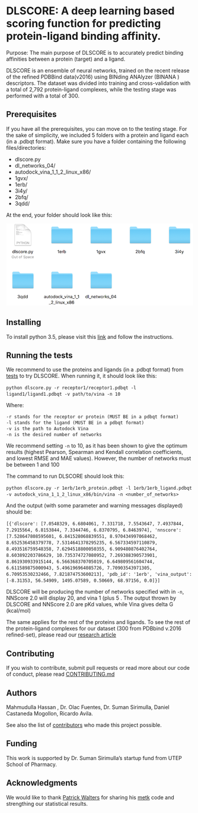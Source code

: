 # DLSCORE: A deep learning based scoring function for predicting protein-ligand binding affinity.

Purpose: The main purpose of DLSCORE is to accurately predict binding affinities between a protein (target) and a ligand. 

DLSCORE is an ensemble of neural networks, trained on the recent release of the refined PDBBind data(v2016) using BINding ANAlyzer (BINANA ) descriptors. The dataset was divided into training and cross-validation with a total of 2,792 protein-ligand complexes, while the testing stage was performed with a total of 300.  


## Prerequisites

If you have all the prerequisites, you can move on to the testing stage. For the sake of simplicity, we included 5 folders with a protein and ligand each (in a .pdbqt format). Make sure you have a folder containing the following files/directories:

- dlscore.py
- dl_networks_04/
- autodock_vina_1_1_2_linux_x86/
- 1gvx/ 
- 1erb/
- 3i4y/
- 2bfq/
- 3qdd/


At the end, your folder should look like this:

![Screenshot](folder.png)

## Installing

To install python 3.5, please visit this [link](https://www.python.org/downloads/) and follow the instructions.


## Running the tests

We recommend to use the proteins and ligands (in a .pdbqt format) from [tests](https://github.com/sirimullalab/DLSCORE/tree/master/tests) to try DLSCORE. When running it, it should look like this:

`python dlscore.py -r receptor1/receptor1.pdbqt -l ligand1/ligand1.pdbqt -v path/to/vina -n 10`

Where:
````
-r stands for the receptor or protein (MUST BE in a pdbqt format)
-l stands for the ligand (MUST BE in a pdbqt format)
-v is the path to Autodock Vina
-n is the desired number of networks
````

We recommend setting `-n` to 10, as it has been shown to give the optimum results (highest Pearson, Spearman and Kendall correlation coefficients, and lowest RMSE and MAE values). However, the number of networks must be between 1 and 100

The command to run DLSCORE should look this:

`
python dlscore.py -r 1erb/1erb_protein.pdbqt -l 1erb/1erb_ligand.pdbqt -v autodock_vina_1_1_2_linux_x86/bin/vina -n <number_of_networks>
`

And the output (with some parameter and warning messages displayed) should be:

`
[{'dlscore': [7.0548329, 6.6804061, 7.331718, 7.5543647, 7.4937844, 7.2915564, 6.8153844, 7.3344746, 6.8370795, 6.8463974], 'nnscore': [7.528647808595601, 6.841528068839551, 8.970434997068462, 8.652536458379778, 7.5314641378295235, 6.567334597110879, 8.493516759548358, 7.6294518800050355, 6.909480876402764, 8.603892203786629, 10.735374727080952, 7.269388390573901, 8.861930933915144, 6.566368370705019, 6.649809561604744, 6.611589875000943, 5.496196964085726, 7.70903543971305, 6.70953530232466, 7.821874753600213], 'pdb_id': '1erb', 'vina_output': [-8.31353, 56.54909, 1495.07589, 0.50669, 68.97156, 0.0]}]
`

DLSCORE will be producing the number of networks specified with in `-n`, NNScore 2.0 will display 20, and vina 1 (plus 5 . The output thrown by DLSCORE and NNScore 2.0 are pKd values, while Vina gives delta G (kcal/mol)

The same applies for the rest of the proteins and ligands. To see the rest of the protein-ligand complexes for our dataset (300 from PDBbind v.2016 refined-set), please read our [research article](www.includelink.com)



## Contributing

If you wish to contribute, submit pull requests or read more about our code of conduct, please read [CONTRIBUTING.md](https://github.com/sirimullalab/DLSCORE/blob/master/CONTRIBUTING.md)

## Authors

Mahmudulla Hassan , Dr. Olac Fuentes, Dr. Suman Sirimulla, Daniel Castaneda Mogollon, Ricardo Avila.

See also the list of [contributors](https://github.com/sirimullalab/DLSCORE/blob/master/contributors) who made this project possible.

## Funding
This work is supported by Dr. Suman Sirimulla’s startup fund from UTEP School of Pharmacy.

## Acknowledgments
We would like to thank [Patrick Walters](https://github.com/PatWalters) for sharing his [metk](https://github.com/PatWalters/metk) code and strengthing our statistical results.



